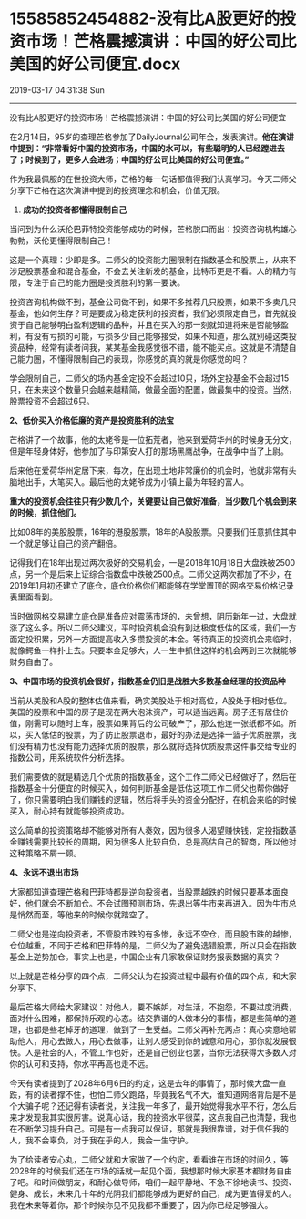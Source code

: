 # 15585852454882-没有比A股更好的投资市场！芒格震撼演讲：中国的好公司比美国的好公司便宜.docx

2019-03-17 04:31:38 Sun

----

没有比A股更好的投资市场！芒格震撼演讲：中国的好公司比美国的好公司便宜

在2月14日，95岁的查理芒格参加了DailyJournal公司年会，发表演讲。__他在演讲中提到：“非常看好中国的投资市场，中国的水可以，有些聪明的人已经蹚进去了；时候到了，更多人会进场；中国的好公司比美国的好公司便宜。”__

作为我最佩服的在世投资大师，芒格的每一句话都值得我们认真学习。今天二师父分享下芒格在这次演讲中提到的投资理念和机会，价值无限。

1. __成功的投资者都懂得限制自己__

当问到为什么沃伦巴菲特投资能够成功的时候，芒格脱口而出：投资咨询机构雄心勃勃，沃伦更懂得限制自己！

这是一个真理：少即是多。二师父的投资能力圈限制在指数基金和股票上，从来不涉足股票基金和混合基金，不会去关注新发的基金，比特币更是不看。人的精力有限，专注于自己的能力圈是投资胜利的第一要诀。

投资咨询机构做不到，基金公司做不到，如果不多推荐几只股票，如果不多卖几只基金，他如何生存？可是要成为稳定获利的投资者，我们必须限定自己，首先就投资于自己能够明白盈利逻辑的品种，并且在买入的那一刻就知道将来是否能够盈利，有没有亏损的可能，亏损多少自己能够接受，如果不知道，那么就别碰这类投资品种，经常有读者问我，某某基金我感觉很不错，能不能买点。这就是不清楚自己能力圈，不懂得限制自己的表现，你感觉的真的就是你感觉的吗？

学会限制自己，二师父的场内基金定投不会超过10只，场外定投基金不会超过15只，在未来这个数量只会越来越精简，做最全面的配置，做最集中的投资。当然，股票投资不会超过6只。

__2、低价买入价格低廉的资产是投资胜利的法宝__

芒格讲了一个故事，他的太姥爷是一位拓荒者，他来到爱荷华州的时候身无分文，但是年轻身体好，他参加了与印第安人打的那场黑鹰战争，在战争中当了上尉。

后来他在爱荷华州定居下来，每次，在出现土地非常廉价的机会时，他就非常有头脑地出手，大笔买入。最后他的太姥爷成为小镇上最为年轻的富人。

__重大的投资机会往往只有少数几个，关键要让自己做好准备，当少数几个机会到来的时候，抓住他们。__

比如08年的美股股票，16年的港股股票，18年的A股股票。只要我们任意抓住其中一个就足够让自己的资产翻倍。

记得我们在18年出现过两次极好的交易机会，一是2018年10月18日大盘跌破2500点，另一个是后来上证综合指数盘中跌破2500点。二师父这两次都加了不少，在2019年1月初还建立了底仓，底仓价格你们都能够在学堂置顶的网格交易价格记录表里面看到。

当时做网格交易建立底仓是准备应对震荡市场的，未曾想，阴历新年一过，大盘就涨了这么多。所以二师父建议，平时投资机会没有到达极度低估的区域，我们一方面定投积累，另外一方面提高收入多攒投资的本金。等待真正的投资机会来临时，就像鳄鱼一样扑上去。只要本金足够大，人一生中抓住这样的机会两到三次就能够财务自由了。

__3、中国市场的投资机会很好，指数基金仍旧是战胜大多数基金经理的投资品种__

当前从美股和A股的整体估值来看，确实美股处于相对高位，A股处于相对低位。美国的股票和中国的房子是现在两大泡沫资产，可以适当远离。房子还有居住价值，刚需可以随时上车，股票如果背后的公司破产了，那么他连一张纸都不如。所以，买入低估的股票，为了防止股票退市，最好的办法是选择一篮子优质股票，我们没有精力也没有能力选择优质的股票，那么就将选择优质股票这件事交给专业的指数公司，用系统软件分析选择。

我们需要做的就是精选几个优质的指数基金，这个工作二师父已经做好了，然后在指数基金十分便宜的时候买入，如何判断基金是低估这项工作二师父也帮你做好了，你只需要明白我们赚钱的逻辑，然后将手头的资金分配好，在机会来临的时候买入，耐心持有就能够投资成功。

这么简单的投资策略却不能够对所有人奏效，因为很多人渴望赚快钱，定投指数基金赚钱需要比较长的周期，因为很多人比较自负，总是高估自己的智商，所以他对这种策略不屑一顾。

__4、永远不退出市场__

大家都知道查理芒格和巴菲特都是逆向投资者，当股票越跌的时候只要基本面良好，他们就会不断加仓。不会试图预测市场，先退出等牛市来再进入。因为牛市总是悄然而至，等他来的时候你就踏空了。

二师父也是逆向投资者，不管股市跌的有多惨，永远不空仓，而且股市跌的越惨，仓位越重，不同于芒格和巴菲特的是，二师父为了避免选错股票，所以只会在指数基金上逆势加仓。事实上也是，中国企业有几家敢保证财务报表数据的真实？

以上就是芒格分享的四个点，二师父认为在投资过程中最有价值的四个点，和大家分享下。

最后芒格大师给大家建议：对他人，要不嫉妒，对生活，不抱怨，不要过度消费，面对什么困难，都保持乐观的心态。结交靠谱的人做本分的事情，都是些简单的道理，也都是些老掉牙的道理，做到了一生受益。二师父再补充两点：真心实意地帮助他人，用心去做人，用心去做事，让别人感受到你的诚意和用心，那你就发展很快。人是社会的人，不管工作也好，还是自己创业也罢，当你无法获得大多数人对你的认可和支持，你水平再高也走不远。

今天有读者提到了2028年6月6日的约定，这是去年的事情了，那时候大盘一直跌，有的读者撑不住，也怕二师父跑路，毕竟我名气不大，谁知道网络背后是不是个大骗子呢？还记得有读者说，关注我一年多了，最开始觉得我水平不行，怎么后来才发现我其实很厉害。说真心话，我的投资水平很菜，这点我自己也清楚，我也在不断学习提升自己。可是有一点我可以保证，那就是我很靠谱，对于信任我的人，我不会辜负，对于我在乎的人，我会一生守护。

为了给读者安心丸，二师父就和大家做了一个约定，看看谁在市场的时间久，等2028年的时候我们还在市场的话就一起见个面，我想那时候大家基本都财务自由了吧。和时间做朋友，和耐心做导师，咱们一起平静地、不急不徐地读书、投资、健身、成长，未来几十年的光阴我们都能够成为更好的自己，成为更值得爱的人。我在未来等着你，那个时候你见不见我都不重要了，因为你已经足够强大。

